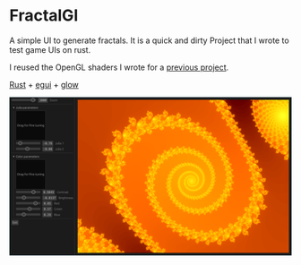 # FractalGl

A simple UI to generate fractals. It is a quick and dirty Project that I wrote to test game UIs on rust.

I reused the OpenGL shaders I wrote for a [previous project](https://github.com/Blizarre/jscripts/blob/master/fractal.html).

[Rust](https://www.rust-lang.org) + [egui](https://github.com/emilk/egui) + [glow](https://github.com/grovesNL/glow)

![screenshot](screenshot/app.png)
